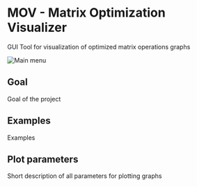 # MOV - Matrix Optimization Visualizer
GUI Tool for visualization of optimized matrix operations graphs

![Main menu](blob/main/Images/main_menu.png)

## Goal 
Goal of the project


## Examples
Examples

## Plot parameters

Short description of all parameters for plotting graphs
